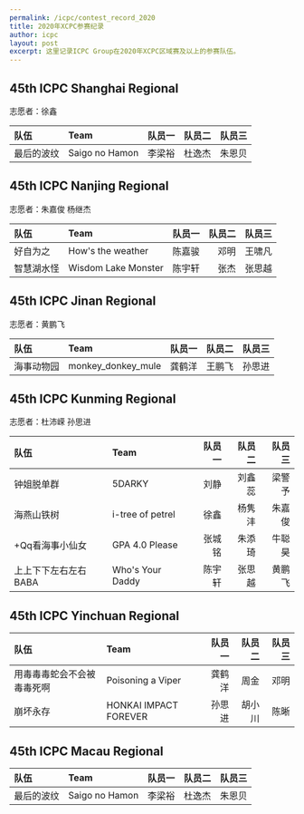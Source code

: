 ```yaml
---
permalink: /icpc/contest_record_2020
title: 2020年XCPC参赛纪录
author: icpc
layout: post
excerpt: 这里记录ICPC Group在2020年XCPC区域赛及以上的参赛队伍。
---
```


## 45th ICPC Shanghai Regional

志愿者：徐鑫

| 队伍    | Team           | 队员一 | 队员二 | 队员三 |
|:------|:---------------|----:|----:|----:|
| 最后的波纹 | Saigo no Hamon | 李梁裕 | 杜逸杰 | 朱恩贝 |

## 45th ICPC Nanjing Regional

志愿者：朱嘉俊 杨继杰

| 队伍    | Team                | 队员一 | 队员二 | 队员三 |
|:------|:--------------------|----:|----:|----:|
| 好自为之  | How's the weather   | 陈嘉骏 |  邓明 | 王啸凡 |
| 智慧湖水怪 | Wisdom Lake Monster | 陈宇轩 |  张杰 | 张思越 |

## 45th ICPC Jinan Regional

志愿者：黄鹏飞

| 队伍    | Team               | 队员一 | 队员二 | 队员三 |
|:------|:-------------------|----:|----:|----:|
| 海事动物园 | monkey_donkey_mule | 龚鹤洋 | 王鹏飞 | 孙思进 |

## 45th ICPC Kunming Regional

志愿者：杜沛嵘 孙思进

| 队伍           | Team             | 队员一 | 队员二 | 队员三 |
|:-------------|:-----------------|----:|----:|----:|
| 钟姐脱单群        | 5DARKY           |  刘静 | 刘鑫蕊 | 梁警予 |
| 海燕山铁树        | i-tree of petrel |  徐鑫 | 杨隽沣 | 朱嘉俊 |
| +Qq看海事小仙女    | GPA 4.0 Please   | 张城铭 | 朱添琦 | 牛聪昊 |
| 上上下下左右左右BABA | Who's Your Daddy | 陈宇轩 | 张思越 | 黄鹏飞 |

## 45th ICPC Yinchuan Regional

| 队伍            | Team                  | 队员一 | 队员二 | 队员三 |
|:--------------|:----------------------|----:|----:|----:|
| 用毒毒毒蛇会不会被毒毒死啊 | Poisoning a Viper     | 龚鹤洋 |  周金 |  邓明 |
| 崩坏永存          | HONKAI IMPACT FOREVER | 孙思进 | 胡小川 |  陈晰 |

## 45th ICPC Macau Regional

| 队伍    | Team           | 队员一 | 队员二 | 队员三 |
|:------|:---------------|----:|----:|----:|
| 最后的波纹 | Saigo no Hamon | 李梁裕 | 杜逸杰 | 朱恩贝 |